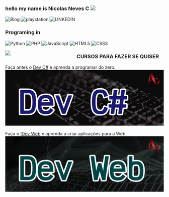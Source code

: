 

### hello my name is Nicolas Neves C <img src="https://media.giphy.com/media/hvRJCLFzcasrR4ia7z/giphy.gif" width="28">
![Blog](https://img.shields.io/badge/Discord-7289DA?style=for-the-badge&logo=discord&logoColor=white)
![playstation](https://img.shields.io/badge/PlayStation-003791?style=for-the-badge&logo=playstation&logoColor=white (BCS_Nicolasspeed))
![LINKEDIN](https://img.shields.io/badge/LinkedIn-0077B5?style=for-the-badge&logo=linkedin&logoColor=white)


### Programing in 
![Python](https://img.shields.io/badge/python-3670A0?style=for-the-badge&logo=python&logoColor=ffdd54)
![PHP](https://img.shields.io/badge/php-%23777BB4.svg?style=for-the-badge&logo=php&logoColor=white)
![JavaScript](https://img.shields.io/badge/javascript-%23323330.svg?style=for-the-badge&logo=javascript&logoColor=%23F7DF1E)
![HTML5](https://img.shields.io/badge/html5-%23E34F26.svg?style=for-the-badge&logo=html5&logoColor=white)
![CSS3](https://img.shields.io/badge/css3-%231572B6.svg?style=for-the-badge&logo=css3&logoColor=white)


<img align="left" width="45%" src="https://github-readme-stats.vercel.app/api/top-langs/?username=NicolasNevesC&layout=compact" />


### CURSOS PARA FAZER SE QUISER 

Faça antes o [Dev C#](https://github.com/NicolasNevesC/AULAS-Csharp) e aprenda a programar do zero.
![Dev C#](https://raw.githubusercontent.com/NicolasNevesC/AULAS-Csharp/main/aulas-programacao-csharp-master/content/00-logo-github.png)


Faça o [!Dev Web](https://github.com/NicolasNevesC/AULAS-WEB) e aprenda a criar aplicações para a Web.
[![Dev Web](//raw.githubusercontent.com/NicolasNevesC/AULAS-WEB/main/content/00-Logo-GitHub.png)]([https://github.com/NicolasNevesC/AULAS-WEB)

